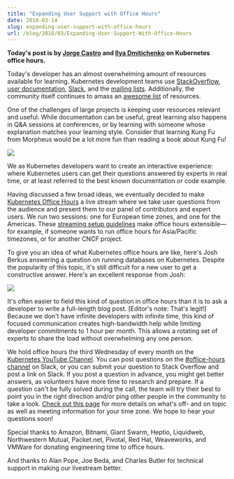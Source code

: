 ```yaml
---
title: "Expanding User Support with Office Hours"
date: 2018-03-14
slug: expanding-user-support-with-office-hours
url: /blog/2018/03/Expanding-User-Support-With-Office-Hours
---
```


**Today's post is by [Jorge Castro](https://twitter.com/castrojo) and [Ilya Dmitichenko](https://twitter.com/errordeveloper) on Kubernetes office hours.**

Today's developer has an almost overwhelming amount of resources available for learning. Kubernetes development teams use [StackOverflow][1], [user documentation][2], [Slack][3], and the [mailing lists][4]. Additionally, the community itself continues to amass an [awesome list][5] of resources.

One of the challenges of large projects is keeping user resources relevant and useful. While documentation can be useful, great learning also happens in Q&A sessions at conferences, or by learning with someone whose explanation matches your learning style. Consider that learning Kung Fu from Morpheus would be a lot more fun than reading a book about Kung Fu!

![][6]


We as Kubernetes developers want to create an interactive experience: where Kubernetes users can get their questions answered by experts in real time, or at least referred to the best known documentation or code example.

Having discussed a few broad ideas, we eventually decided to make [Kubernetes Office Hours][7] a live stream where we take user questions from the audience and present them to our panel of contributors and expert users. We run two sessions: one for European time zones, and one for the Americas. These [streaming setup guidelines][8] make office hours extensible—for example, if someone wants to run office hours for Asia/Pacific timezones, or for another CNCF project.

To give you an idea of what Kubernetes office hours are like, here's Josh Berkus answering a question on running databases on Kubernetes. Despite the popularity of this topic, it's still difficult for a new user to get a constructive answer. Here's an excellent response from Josh:

[![](https://img.youtube.com/vi/Aj0yozuQ0ME/0.jpg)](https://www.youtube.com/embed/Aj0yozuQ0ME?ecver=2)

It's often easier to field this kind of question in office hours than it is to ask a developer to write a full-length blog post. \[Editor's note: That's legit!\] Because we don't have infinite developers with infinite time, this kind of focused communication creates high-bandwidth help while limiting developer commitments to 1 hour per month. This allows a rotating set of experts to share the load without overwhelming any one person.

We hold office hours the third Wednesday of every month on the [Kubernetes YouTube Channel][9]. You can post questions on the [#office-hours channel][10] on Slack, or you can submit your question to Stack Overflow and post a link on Slack. If you post a question in advance, you might get better answers, as volunteers have more time to research and prepare. If a question can't be fully solved during the call, the team will try their best to point you in the right direction and/or ping other people in the community to take a look. [Check out this page][7] for more details on what's off- and on topic as well as meeting information for your time zone. We hope to hear your questions soon!

Special thanks to Amazon, Bitnami, Giant Swarm, Heptio, Liquidweb, Northwestern Mutual, Packet.net, Pivotal, Red Hat, Weaveworks, and VMWare for donating engineering time to office hours.

And thanks to Alan Pope, Joe Beda, and Charles Butler for technical support in making our livestream better.

[1]: https://stackoverflow.com/questions/tagged/kubernetes
[2]: https://kubernetes.io/docs/home
[3]: http://slack.k8s.io/
[4]: https://groups.google.com/forum/#!forum/kubernetes-users
[5]: https://github.com/ramitsurana/awesome-kubernetes
[6]: https://3.bp.blogspot.com/-Iy2GaddJp78/WqnFbVUu9FI/AAAAAAAAAM4/xUzhOSIlRDEMMZNl3SzPBd1Pa0T5y0pKQCLcBGAs/s400/24xkey.jpg
[7]: https://github.com/kubernetes/community/blob/master/events/office-hours.md
[8]: https://docs.google.com/document/d/1jHSnRzoOxwd1urgxwbANhNgXjMV8fb0B4NS3ZUL10IY/edit
[9]: https://www.youtube.com/c/kubernetescommunity
[10]: https://kubernetes.slack.com/messages/office-hours
